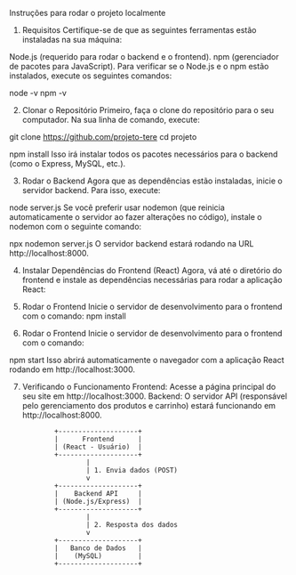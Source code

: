 Instruções para rodar o projeto localmente
1. Requisitos
Certifique-se de que as seguintes ferramentas estão instaladas na sua máquina:

Node.js (requerido para rodar o backend e o frontend).
npm (gerenciador de pacotes para JavaScript).
Para verificar se o Node.js e o npm estão instalados, execute os seguintes comandos:


node -v
npm -v


2. Clonar o Repositório
Primeiro, faça o clone do repositório para o seu computador. Na sua linha de comando, execute:

git clone https://github.com/projeto-tere
cd projeto

npm install
Isso irá instalar todos os pacotes necessários para o backend (como o Express, MySQL, etc.).

3. Rodar o Backend
Agora que as dependências estão instaladas, inicie o servidor backend. Para isso, execute:


node server.js
Se você preferir usar nodemon (que reinicia automaticamente o servidor ao fazer alterações no código), instale o nodemon com o seguinte comando:


npx nodemon server.js
O servidor backend estará rodando na URL http://localhost:8000.

4. Instalar Dependências do Frontend (React)
Agora, vá até o diretório do frontend e instale as dependências necessárias para rodar a aplicação React:

5. Rodar o Frontend
Inicie o servidor de desenvolvimento para o frontend com o comando:
npm install

7. Rodar o Frontend
Inicie o servidor de desenvolvimento para o frontend com o comando:


npm start
Isso abrirá automaticamente o navegador com a aplicação React rodando em http://localhost:3000.

7. Verificando o Funcionamento
Frontend: Acesse a página principal do seu site em http://localhost:3000.
Backend: O servidor API (responsável pelo gerenciamento dos produtos e carrinho) estará funcionando em http://localhost:8000.

               
               
               
               +--------------------+
               |      Frontend      |
               | (React - Usuário)  |
               +--------------------+
                       |
                       | 1. Envia dados (POST)
                       v
               +--------------------+
               |    Backend API     |
               | (Node.js/Express)  |
               +--------------------+
                       |
                       | 2. Resposta dos dados
                       v
               +--------------------+
               |   Banco de Dados   |
               |    (MySQL)         |
               +--------------------+
